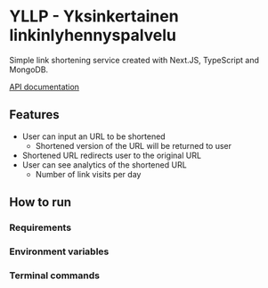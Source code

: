 # YLLP - Yksinkertainen linkinlyhennyspalvelu 
Simple link shortening service created with Next.JS, TypeScript and MongoDB.

[API documentation](pages/api/v1/apiDocumentation.md)

## Features
- User can input an URL to be shortened
  - Shortened version of the URL will be returned to user
- Shortened URL redirects user to the original URL
- User can see analytics of the shortened URL
  - Number of link visits per day

## How to run

### Requirements

### Environment variables

### Terminal commands